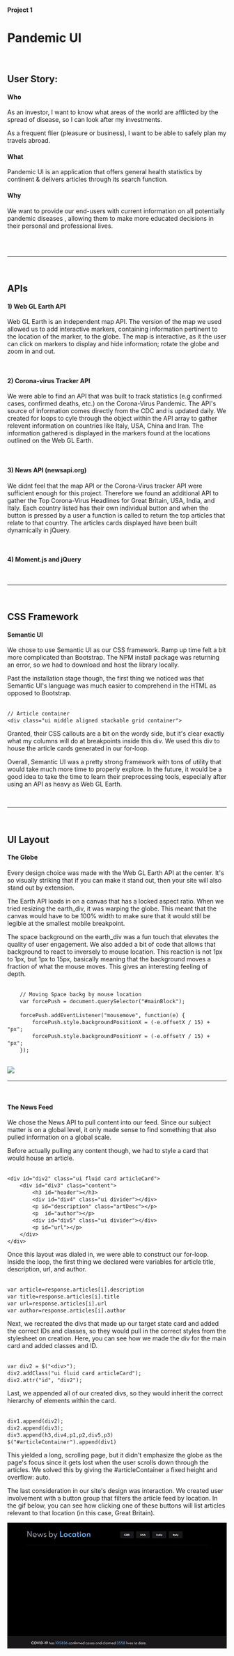 #### Project 1

# Pandemic UI

<br>

## User Story:
#### Who

As an investor, I want to know what areas of the world are afflicted by the spread of disease, so I can look after my investments.

As a frequent flier (pleasure or business), I want to be able to safely plan my travels abroad.

#### What

Pandemic UI is an application that offers general health statistics by continent & delivers articles through its search function.

#### Why

We want to provide our end-users with current information on all potentially pandemic diseases , allowing them to make more educated decisions in their personal and professional lives.

<br>
<br>

---

<br>

## APIs
#### 1) Web GL Earth API

Web GL Earth is an independent map API. The version of the map we used allowed us to add interactive markers, containing information pertinent to the location of the marker, to the globe. The map is interactive, as it the user can click on markers to display and hide information; rotate the globe and zoom in and out.

<br>

#### 2) Corona-virus Tracker API
We were able to find an API that was built to track statistics (e.g confirmed cases, confirmed deaths, etc.) on the Corona-Virus Pandemic. The API's source of information comes directly from the CDC and is updated daily. We created for loops to cyle through the object within the API array to gather relevent information on countries like Italy, USA, China and Iran. The information gathered is displayed in the markers found at the locations outlined on the Web GL Earth.

<br>

#### 3) News API (newsapi.org)
We didnt feel that the map API or the Corona-Virus tracker API were sufficient enough for this project. Therefore we found an additional API to gather the Top Corona-Virus Headlines for Great Britain, USA, India, and Italy. Each country listed has their own individual button and when the button is pressed by a user a function is called to return the top articles that relate to that country. The articles cards displayed have been built dynamically in jQuery.

<br>

#### 4) Moment.js and jQuery

<br>

---

<br>


## CSS Framework
#### Semantic UI

We chose to use Semantic UI as our CSS framework.  Ramp up time felt a bit more complicated than Bootstrap.  The NPM install package was returning an error, so we had to download and host the library locally.  

Past the installation stage though, the first thing we noticed was that Semantic UI's language was much easier to comprehend in the HTML as opposed to Bootstrap.  
```

// Article container
<div class="ui middle aligned stackable grid container">

```

Granted, their CSS callouts are a bit on the wordy side, but it's clear exactly what my columns will do at breakpoints inside this div.  We used this div to house the article cards generated in our for-loop.

Overall, Semantic UI was a pretty strong framework with tons of utility that would take much more time to properly explore.  In the future, it would be a good idea to take the time to learn their preprocessing tools, especially after using an API as heavy as Web GL Earth.

<br>

---

<br>

## UI Layout
#### The Globe


Every design choice was made with the Web GL Earth API at the center.  It's so visually striking that if you can make it stand out, then your site will also stand out by extension.  

The Earth API loads in on a canvas that has a locked aspect ratio.  When we tried resizing the earth_div, it was warping the globe.  This meant that the canvas would have to be 100% width to make sure that it would still be legible at the smallest mobile breakpoint.

The space background on the earth_div was a fun touch that elevates the quality of user engagement.  We also added a bit of code that allows that background to react to inversely to mouse location.  This reaction is not 1px to 1px, but 1px to 15px, basically meaning that the background moves a fraction of what the mouse moves.  This gives an interesting feeling of depth.
```

    // Moving Space backg by mouse location
    var forcePush = document.querySelector("#mainBlock");

    forcePush.addEventListener("mousemove", function(e) {
        forcePush.style.backgroundPositionX = (-e.offsetX / 15) + "px";
        forcePush.style.backgroundPositionY = (-e.offsetY / 15) + "px";
    });
    
``` 
![](assets\css\globe.gif)

---

<br>

#### The News Feed

We chose the News API to pull content into our feed.  Since our subject matter is on a global level, it only made sense to find something that also pulled information on a global scale.  

Before actually pulling any content though, we had to style a card that would house an article.  
```

<div id="div2" class="ui fluid card articleCard">
    <div id="div3" class="content">
        <h3 id="header"></h3>
        <div id="div4" class="ui divider"></div>
        <p id="description" class="artDesc"></p>
        <p  id="author"></p>
        <div id="div5" class="ui divider"></div>
        <p id="url"></p>
    </div>
</div>

```
Once this layout was dialed in, we were able to construct our for-loop.  Inside the loop, the first thing we declared were variables for article title, description, url, and author.
```

var article=response.articles[i].description
var title=response.articles[i].title
var url=response.articles[i].url
var author=response.articles[i].author

```
Next, we recreated the divs that made up our target state card and added the correct IDs and classes, so they would pull in the correct styles from the stylesheet on creation.  Here, you can see how we made the div for the main card and added classes and ID. 
```

var div2 = $("<div>");
div2.addClass("ui fluid card articleCard");
div2.attr("id", "div2");

```
Last, we appended all of our created divs, so they would inherit the correct hierarchy of elements within the card.
```

div1.append(div2);
div2.append(div3);
div3.append(h3,div4,p1,p2,div5,p3)
$("#articleContainer").append(div1)

```
This yielded a long, scrolling page, but it didn't emphasize the globe as the page's focus since it gets lost when the user scrolls down through the articles.  We solved this by giving the #articleContainer a fixed height and overflow: auto.

The last consideration in our site's design was interaction.  We created user involvement with a button group that filters the article feed by location.  In the gif below, you can see how clicking one of these buttons will list articles relevant to that location (in this case, Great Britain).   


![](assets\css\articleFeed.gif)

